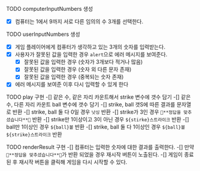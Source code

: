 TODO computerInputNumbers 생성
-[X] 컴퓨터는 1에서 9까지 서로 다른 임의의 수 3개를 선택한다. 

TODO userInputNumbers 생성 
-[X] 게임 플레이어에게 컴퓨터가 생각하고 있는 3개의 숫자를 입력받는다.
-[X] 사용자가 잘못된 값을 입력한 경우 `alert`으로 에러 메시지를 보여준다.
    -[X] 잘못된 값을 입력한 경우 (숫자가 3개보다 적거나 많음)
    -[X] 잘못된 값을 입력한 경우 (숫자 외 다른 문자 존재)
    -[X] 잘못된 값을 입력한 경우 (중복되는 숫자 존재)
-[X] 에러 메시지를 보여준 이후 다시 입력할 수 있게 한다

TODO play 구현
-[] 같은 수, 같은 자리 카운트해서 strike 변수에 갯수 담기 
-[] 같은 수, 다른 자리 카운트 ball 변수에 갯수 담기
-[] strike, ball 갯S에 따른 결과를 문자열로 반환 
    -[] strike, ball 둘 다 0일 경우 `낫싱` 반환
    -[] strike가 3인 경우 `🎉**정답을 맞추셨습니다**🎉` 반환
    -[] strike만 1이상이고 3이 아닌 경우 `${stirke}스트라이크` 반환
    -[] ball만 1이상인 경우 `${ball}볼` 반환
    -[] strike, ball 둘 다 1이상인 경우 `${ball}볼 ${strike}스트라이크` 반환

TODO renderResult 구현
-[] 컴퓨터는 입력한 숫자에 대한 결과를 출력한다.
-[] 만약 `🎉**정답을 맞추셨습니다**🎉`가 반환 되었을 경우 재시작 버튼이 노출된다.
-[] 게임이 종료된 후 재시작 버튼을 클릭해 게임을 다시 시작할 수 있다.
